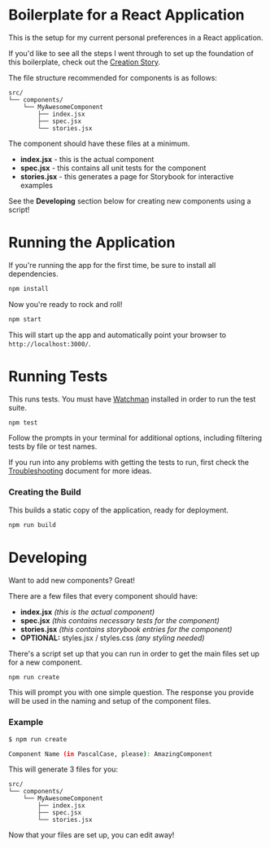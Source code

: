 # Boilerplate for a React Application

This is the setup for my current personal preferences in a React application.

If you'd like to see all the steps I went through to set up the foundation of
this boilerplate, check out the [Creation Story](./docs/CreationStory.md).

The file structure recommended for components is as follows:

```
src/
└── components/
    └── MyAwesomeComponent
        ├── index.jsx
        ├── spec.jsx
        └── stories.jsx
```

The component should have these files at a minimum.

* **index.jsx** - this is the actual component
* **spec.jsx** - this contains all unit tests for the component
* **stories.jsx** - this generates a page for Storybook for interactive examples

See the **Developing** section below for creating new components using a script!

# Running the Application

If you're running the app for the first time, be sure to install all dependencies.

```sh
npm install
```

Now you're ready to rock and roll!

```sh
npm start
```

This will start up the app and automatically point your browser to `http://localhost:3000/`.

# Running Tests

This runs tests. You must have [Watchman](https://facebook.github.io/watchman/docs/install.html) installed in order to run the test suite.

```sh
npm test
```

Follow the prompts in your terminal for additional options, including filtering
tests by file or test names.

If you run into any problems with getting the tests to run, first check the [Troubleshooting](./docs/Troubleshooting.md#error-error-watching-file-for-changes-emfile) document for more ideas.

### Creating the Build

This builds a static copy of the application, ready for deployment.

```sh
npm run build
```

# Developing

Want to add new components? Great!

There are a few files that every component should have:

* **index.jsx** _(this is the actual component)_
* **spec.jsx** _(this contains necessary tests for the component)_
* **stories.jsx** _(this contains storybook entries for the component)_
* **OPTIONAL:** styles.jsx / styles.css _(any styling needed)_

There's a script set up that you can run in order to get the main files set up for a new component.

```sh
npm run create
```

This will prompt you with one simple question. The response you provide will 
be used in the naming and setup of the component files.

### Example

```sh
$ npm run create

Component Name (in PascalCase, please): AmazingComponent
```

This will generate 3 files for you:

```
src/
└── components/
    └── MyAwesomeComponent
        ├── index.jsx
        ├── spec.jsx
        └── stories.jsx
```

Now that your files are set up, you can edit away!

